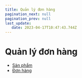 ```yaml
---
title: Quản lý đơn hàng
pagination_next: null
pagination_prev: null
last_update:
   date: 2023-04-17T10:47:43.744Z
---
```

# Quản lý đơn hàng
* [Sản phẩm](./70-quan-ly-don-hang/5.1-san-pham.md)
* [Đơn hàng](./70-quan-ly-don-hang/5.2-don-hang.md)